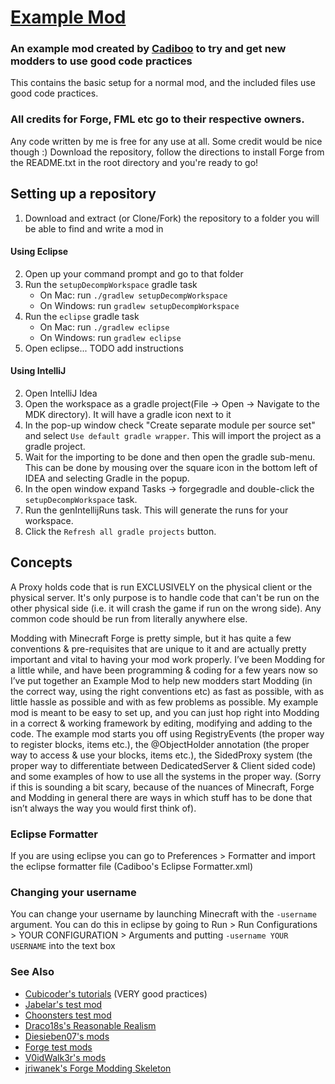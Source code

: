 # [Example Mod](https://github.com/Cadiboo/Example-Mod) 
### An example mod created by [Cadiboo](https://github.com/Cadiboo) to try and get new modders to use good code practices
This contains the basic setup for a normal mod, and the included files use good code practices.
### All credits for Forge, FML etc go to their respective owners.
Any code written by me is free for any use at all. Some credit would be nice though :)
Download the repository, follow the directions to install Forge from the README.txt in the root directory and you're ready to go!

## Setting up a repository
1. Download and extract (or Clone/Fork) the repository to a folder you will be able to find and write a mod in

#### Using Eclipse
2. Open up your command prompt and go to that folder
3. Run the `setupDecompWorkspace` gradle task
	- On Mac: run `./gradlew setupDecompWorkspace`
	- On Windows: run `gradlew setupDecompWorkspace`
4. Run the `eclipse` gradle task
	- On Mac: run `./gradlew eclipse`
	- On Windows: run `gradlew eclipse`
5. Open eclipse... TODO add instructions

#### Using IntelliJ
2. Open IntelliJ Idea
3. Open the workspace as a gradle project(File -> Open -> Navigate to the MDK directory). It will have a gradle icon next to it
4. In the pop-up window check "Create separate module per source set" and select `Use default gradle wrapper`. This will import the project as a gradle project.
5. Wait for the importing to be done and then open the gradle sub-menu. This can be done by mousing over the square icon in the bottom left of IDEA and selecting Gradle in the popup.
6. In the open window expand Tasks -> forgegradle and double-click the `setupDecompWorkspace` task.
7. Run the genIntellijRuns task. This will generate the runs for your workspace.
8. Click the `Refresh all gradle projects` button.

## Concepts
A Proxy holds code that is run EXCLUSIVELY on the physical client or the physical server. It's only purpose is to handle code that can't be run on the other physical side (i.e. it will crash the game if run on the wrong side). Any common code should be run from literally anywhere else. 

Modding with Minecraft Forge is pretty simple, but it has quite a few conventions & pre-requisites that are unique to it and are actually pretty important and vital to having your mod work properly. I’ve been Modding for a little while, and have been programming & coding for a few years now so I’ve put together an Example Mod to help new modders start Modding (in the correct way, using the right conventions etc) as fast as possible, with as little hassle as possible and with as few problems as possible.
My example mod is meant to be easy to set up, and you can just hop right into Modding in a correct & working framework by editing, modifying and adding to the code.
The example mod starts you off using RegistryEvents (the proper way to register blocks, items etc.), the @ObjectHolder annotation (the proper way to access & use your blocks, items etc.), the SidedProxy system (the proper way to differentiate between DedicatedServer & Client sided code) and some examples of how to use all the systems in the proper way. (Sorry if this is sounding a bit scary, because of the nuances of Minecraft, Forge and Modding in general there are ways in which stuff has to be done that isn’t always the way you would first think of).


### Eclipse Formatter
If you are using eclipse you can go to Preferences > Formatter and import the eclipse formatter file (Cadiboo's Eclipse Formatter.xml)
### Changing your username
You can change your username by launching Minecraft with the `-username` argument. You can do this in eclipse by going to Run > Run Configurations > YOUR CONFIGURATION > Arguments and putting  `-username YOUR USERNAME` into the text box


### See Also
- [Cubicoder's tutorials](https://cubicoder.wordpress.com) (VERY good practices)
- [Jabelar's test mod](https://github.com/jabelar/ExampleMod-1.12)
- [Choonsters test mod](https://github.com/Choonster-Minecraft-Mods/TestMod3)
- [Draco18s's Reasonable Realism](https://github.com/Draco18s/ReasonableRealism)
- [Diesieben07's mods](https://github.com/diesieben07)
- [Forge test mods](https://github.com/MinecraftForge/MinecraftForge/tree/1.12.x/src/test)
- [V0idWalk3r's mods](https://github.com/V0idWa1k3r)
- [jriwanek's Forge Modding Skeleton](https://github.com/jriwanek/ForgeModdingSkeleton/)
